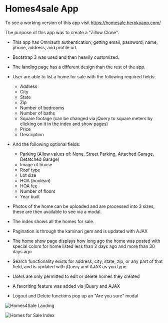 # Homes4sale App

To see a working version of this app visit https://homesale.herokuapp.com/

The purpose of this app was to create a "Zillow Clone".

* This app has Omniauth authentication, getting email, password, name, phone, address, and profile url.
* Bootstrap 3 was used and then heavily customized.  
* The landing page has a different design than the rest of the app.
* User are able to list a home for sale with the following required fields:
  * Address
  * City
  * State
  * Zip
  * Number of bedrooms
  * Number of baths
  * Square footage (can be changed via jQuery to square meters by clicking on it in the index and show pages)
  * Price
  * Description
* And the following optional fields:
  * Parking (Allow values of: None, Street Parking, Attached Garage, Detatched Garage)
  * Image of house
  * Roof type
  * Lot size
  * HOA (boolean)
  * HOA fee
  * Number of floors
  * Year built
* Photos of the home can be uploaded and are processed into 3 sizes, these are then available to see via a modal.
* The index shows all the homes for sale.
* Pagination is through the kaminari gem and is updated with AJAX
* The home show page displays how long ago the home was posted with special colors for home listed less than 2 days ago and more than 30 days ago
* Search functionality exists for address, city, state, zip, or any part of that field, and is updated with jQuery and AJAX as you type
* Users are only permitted to edit or delete homes they created

* A favoriting feature was added via jQuery and AJAX
* Logout and Delete functions pop up an "Are you sure" modal

![Homes4Sale Landing](docs/landingPage.png)

![Homes for Sale Index](docs/HomeIndex.png)
